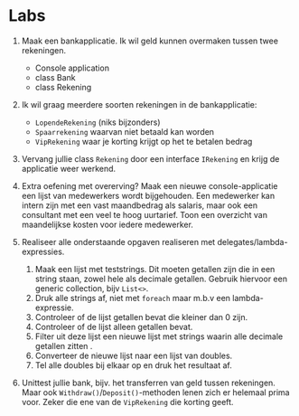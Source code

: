 # Labs

1. Maak een bankapplicatie. Ik wil geld kunnen overmaken tussen twee rekeningen.
   - Console application
   - class Bank
   - class Rekening

2. Ik wil graag meerdere soorten rekeningen in de bankapplicatie:
   - `LopendeRekening` (niks bijzonders)
   - `Spaarrekening` waarvan niet betaald kan worden
   - `VipRekening` waar je korting krijgt op het te betalen bedrag

3. Vervang jullie class `Rekening` door een interface `IRekening` en krijg de applicatie weer werkend.

4. Extra oefening met overerving? Maak een nieuwe console-applicatie een lijst van medewerkers wordt bijgehouden. Een medewerker kan intern zijn met een vast maandbedrag als salaris, maar ook een consultant met een veel te hoog uurtarief. Toon een overzicht van maandelijkse kosten voor iedere medewerker.

5. Realiseer alle onderstaande opgaven realiseren met delegates/lambda-expressies.
   1. Maak een lijst met teststrings. Dit moeten getallen zijn die in een string staan, zowel hele als decimale getallen. Gebruik hiervoor een generic collection, bijv `List<>`.
   2. Druk alle strings af, niet met `foreach` maar m.b.v een lambda-expressie.
   3. Controleer of de lijst getallen bevat die kleiner dan 0 zijn.
   4. Controleer of de lijst alleen getallen bevat.
   5. Filter uit deze lijst een nieuwe lijst met strings waarin alle decimale getallen zitten .
   6. Converteer de nieuwe lijst naar een lijst van doubles.
   7. Tel alle doubles bij elkaar op en druk het resultaat af.

6. Unittest jullie bank, bijv. het transferren van geld tussen rekeningen. Maar ook `Withdraw()`/`Deposit()`-methoden lenen zich er helemaal prima voor. Zeker die ene van de `VipRekening` die korting geeft.

